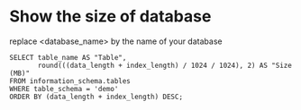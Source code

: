 # Show the size of database
replace <database_name> by the name of your database
```
SELECT table_name AS "Table",
       round(((data_length + index_length) / 1024 / 1024), 2) AS "Size (MB)"
FROM information_schema.tables
WHERE table_schema = 'demo'
ORDER BY (data_length + index_length) DESC;
```
